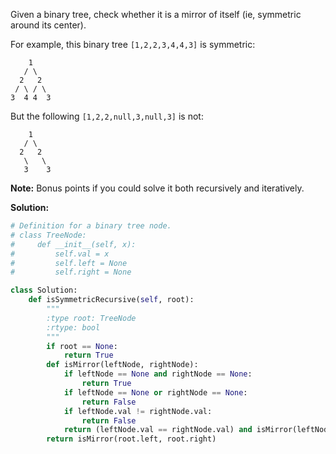 Given a binary tree, check whether it is a mirror of itself (ie, symmetric around its center).

For example, this binary tree `[1,2,2,3,4,4,3]` is symmetric:
```
    1
   / \
  2   2
 / \ / \
3  4 4  3
```
But the following `[1,2,2,null,3,null,3]` is not:
```
    1
   / \
  2   2
   \   \
   3    3
```
**Note:**
Bonus points if you could solve it both recursively and iteratively.

**Solution:**
```python
# Definition for a binary tree node.
# class TreeNode:
#     def __init__(self, x):
#         self.val = x
#         self.left = None
#         self.right = None

class Solution:
    def isSymmetricRecursive(self, root):
        """
        :type root: TreeNode
        :rtype: bool
        """
        if root == None:
            return True
        def isMirror(leftNode, rightNode):
            if leftNode == None and rightNode == None:
                return True
            if leftNode == None or rightNode == None:
                return False
            if leftNode.val != rightNode.val:
                return False
            return (leftNode.val == rightNode.val) and isMirror(leftNode.left, rightNode.right) and isMirror(leftNode.right, rightNode.left)
        return isMirror(root.left, root.right)
```
